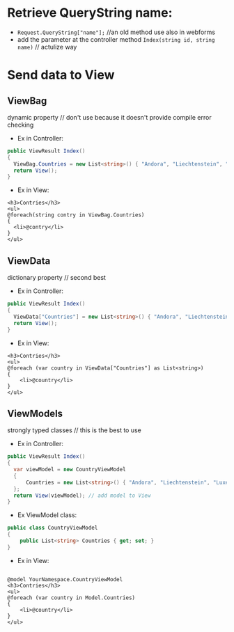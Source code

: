 # Retrieve QueryString name:
- `Request.QueryString["name"];` //an old method use also in webforms
- add the parameter at the controller method `Index(string id, string name)` // actulize way

# Send data to View 
## ViewBag 
dynamic property // don't use because it doesn't provide compile error checking
- Ex in Controller:
```c#
public ViewResult Index()
{
  ViewBag.Countries = new List<string>() { "Andora", "Liechtenstein", "Luxemburg", "Monaco", "Vatican" };
  return View();
}
```
- Ex in View:
```razor
<h3>Contries</h3>
<ul>
@foreach(string contry in ViewBag.Countries)
{
  <li>@contry</li>
}
</ul>
```
## ViewData
dictionary property // second best
- Ex in Controller:
```c#
public ViewResult Index()
{
  ViewData["Countries"] = new List<string>() { "Andora", "Liechtenstein", "Luxemburg", "Monaco", "Vatican" };
  return View();
}
```
- Ex in View:
```razor
<h3>Contries</h3>
<ul>
@foreach (var country in ViewData["Countries"] as List<string>)
{
    <li>@country</li>
}
</ul>
```
## ViewModels
strongly typed classes // this is the best to use 
- Ex in Controller:
```c#
public ViewResult Index()
{
  var viewModel = new CountryViewModel
  {
      Countries = new List<string>() { "Andora", "Liechtenstein", "Luxemburg", "Monaco", "Vatican" }
  };
  return View(viewModel); // add model to View
}
```
- Ex ViewModel class:
```c#
public class CountryViewModel
{
    public List<string> Countries { get; set; }
}
```
- Ex in View:
```razor

@model YourNamespace.CountryViewModel
<h3>Contries</h3>
<ul>
@foreach (var country in Model.Countries)
{
    <li>@country</li>
}
</ul>
```

